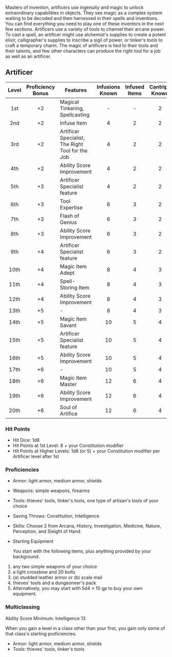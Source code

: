 Masters of invention, artificers use ingenuity and magic to unlock extraordinary capabilities in objects. They see magic as a complex system waiting to be decoded and then harnessed in their spells and inventions. You can find everything you need to play one of these inventors in the next few sections. Artificers use a variety of tools to channel their arcane power. To cast a spell, an artificer might use alchemist's supplies to create a potent elixir, calligrapher's supplies to inscribe a sigil of power, or tinker's tools to craft a temporary charm. The magic of artificers is tied to their tools and their talents, and few other characters can produce the right tool for a job as well as an artificer.

## Artificer

| Level | Proficiency Bonus | Features | Infusions Known | Infused Items | Cantrips Known | 1st | 2nd | 3rd | 4th | 5th |  |
| :---: | :---: | --- | :---: | :---: | :---: | :---: | :---: | :---: | :---: | :---: | :---: |
| 1st | +2 | Magical Tinkering, Spellcasting | - | - | 2 | 2 | - | - | - | - |  |
| 2nd | +2 | Infuse Item | 4 | 2 | 2 | 2 | - | - | - | - |  |
| 3rd | +2 | Artificer Specialist, The Right Tool for the Job | 4 | 2 | 2 | 3 | - | - | - | - |  |
| 4th | +2 | Ability Score Improvement | 4 | 2 | 2 | 3 | - | - | - | - |  |
| 5th | +3 | Artificer Specialist feature | 4 | 2 | 2 | 4 | 2 | - | - | - |  |
| 6th | +3 | Tool Expertise | 6 | 3 | 2 | 4 | 2 | - | - | - |  |
| 7th | +3 | Flash of Genius | 6 | 3 | 2 | 4 | 3 | - | - | - |  |
| 8th | +3 | Ability Score Improvement | 6 | 3 | 2 | 4 | 3 | - | - | - |  |
| 9th | +4 | Artificer Specialist feature | 6 | 3 | 2 | 4 | 3 | 2 | - | - |  |
| 10th | +4 | Magic Item Adept | 8 | 4 | 3 | 4 | 3 | 2 | - | - |  |
| 11th | +4 | Spell-Storing Item | 8 | 4 | 3 | 4 | 3 | 3 | - | - |  |
| 12th | +4 | Ability Score Improvement | 8 | 4 | 3 | 4 | 3 | 3 | - | - |  |
| 13th | +5 | - | 8 | 4 | 3 | 4 | 3 | 3 | 1 | - |  |
| 14th | +5 | Magic Item Savant | 10 | 5 | 4 | 4 | 3 | 3 | 1 | - |  |
| 15th | +5 | Artificer Specialist feature | 10 | 5 | 4 | 4 | 3 | 3 | 2 | - |  |
| 16th | +5 | Ability Score Improvement | 10 | 5 | 4 | 4 | 3 | 3 | 2 | - |  |
| 17th | +6 | - | 10 | 5 | 4 | 4 | 3 | 3 | 3 | 1 |  |
| 18th | +6 | Magic Item Master | 12 | 6 | 4 | 4 | 3 | 3 | 3 | 1 |  |
| 19th | +6 | Ability Score Improvement | 12 | 6 | 4 | 4 | 3 | 3 | 3 | 2 |  |
| 20th | +6 | Soul of Artifice | 12 | 6 | 4 | 4 | 3 | 3 | 3 | 2 |  |

### Hit Points
- Hit Dice: 1d8
- Hit Points at 1st Level: 8 + your Constitution modifier
- Hit Points at Higher Levels: 1d8 (or 5) + your Constitution modifier per Artificer level after 1st
### Proficiencies
- Armor: light armor, medium armor, shields
- Weapons: simple weapons, firearms
- Tools: thieves' tools, tinker's tools, one type of artisan's tools of your choice
- Saving Throws: Constitution, Intelligence
- Skills: Choose 2 from Arcana, History, Investigation, Medicine, Nature, Perception, and Sleight of Hand.
- Starting Equipment

    You start with the following items, plus anything provided by your background.

1. any two simple weapons of your choice
2. a light crossbow and 20 bolts
3. (a) studded leather armor or (b) scale mail
4. thieves' tools and a dungeoneer's pack
5. Alternatively, you may start with 5d4 × 10 gp to buy your own equipment.

### Multiclassing
Ability Score Minimum: Intelligence 13

When you gain a level in a class other than your first, you gain only some of that class's starting proficiencies.
- Armor: light armor, medium armor, shields
- Tools: thieves' tools, tinker's tools